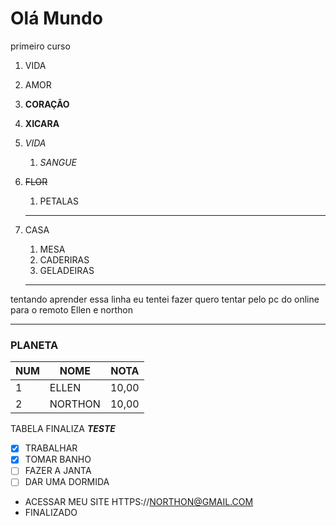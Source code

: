 # Olá Mundo 
 primeiro curso
 1. VIDA
 1. AMOR
 1. __CORAÇÃO__
 2. **XICARA**
 1. *VIDA*
    1. _SANGUE_
 3. ~~FLOR~~
      1. PETALAS
      ***
    
 6. CASA
  
    1. MESA
    2. CADERIRAS
    3. GELADEIRAS
     ___



tentando aprender
essa linha eu tentei fazer
quero tentar pelo pc
do online para o remoto
Ellen e northon
***
### PLANETA 
NUM|NOME|NOTA
---|---|---
1 | ELLEN | 10,00
2 |NORTHON | 10,00
TABELA FINALIZA
__*TESTE*__
- [X] TRABALHAR
- [X] TOMAR BANHO
- [ ] FAZER A JANTA
- [ ] DAR UMA DORMIDA
-  ACESSAR MEU SITE  HTTPS://NORTHON@GMAIL.COM
-  FINALIZADO


